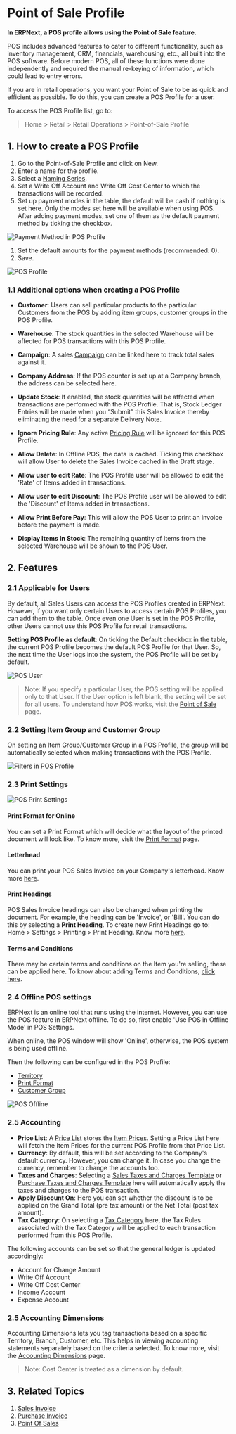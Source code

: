 <!-- add-breadcrumbs -->
# Point of Sale Profile

**In ERPNext, a POS profile allows using the Point of Sale feature.**

POS includes advanced features to cater to different functionality, such as
inventory management, CRM, financials, warehousing, etc., all built into the
POS software. Before modern POS, all of these functions were done
independently and required the manual re-keying of information, which could
lead to entry errors.

If you are in retail operations, you want your Point of Sale to be as quick
and efficient as possible. To do this, you can create a POS Profile for a user.

To access the POS Profile list, go to:
> Home > Retail > Retail Operations > Point-of-Sale Profile

## 1. How to create a POS Profile
1. Go to the Point-of-Sale Profile and click on New.
1. Enter a name for the profile.
1. Select a [Naming Series](/docs/v13/user/manual/en/setting-up/settings/naming-series).
1. Set a Write Off Account and Write Off Cost Center to which the transactions will be recorded.
1. Set up payment modes in the table, the default will be cash if nothing is set here. Only the modes set here will be available when using POS. After adding payment modes, set one of them as the default payment method by ticking the checkbox.

 ![Payment Method in POS Profile](/docs/v13/assets/img/accounts/payment-method-in-pos.png)

1. Set the default amounts for the payment methods (recommended: 0).
1. Save.

 ![POS Profile](/docs/v13/assets/img/accounts/pos-profile.png)

### 1.1 Additional options when creating a POS Profile

* **Customer**: Users can sell particular products to the particular Customers from the POS by adding item groups, customer groups in the POS Profile.
* **Warehouse**: The stock quantities in the selected Warehouse will be affected for POS transactions with this POS Profile.
* **Campaign**: A sales [Campaign](/docs/v13/user/manual/en/CRM/campaign) can be linked here to track total sales against it.
* **Company Address**: If the POS counter is set up at a Company branch, the address can be selected here.

* **Update Stock**: If enabled, the stock quantities will be affected when transactions are performed with the POS Profile. That is, Stock Ledger Entries will be made when you “Submit” this Sales Invoice thereby eliminating the need for a separate Delivery Note.
* **Ignore Pricing Rule**: Any active [Pricing Rule](/docs/v13/user/manual/en/accounts/pricing-rule) will be ignored for this POS Profile.
* **Allow Delete**: In Offline POS, the data is cached. Ticking this checkbox will allow User to delete the Sales Invoice cached in the Draft stage.
* **Allow user to edit Rate**: The POS Profile user will be allowed to edit the 'Rate' of Items added in transactions.
* **Allow user to edit Discount**: The POS Profile user will be allowed to edit the 'Discount' of Items added in transactions.
* **Allow Print Before Pay**: This will allow the POS User to print an invoice before the payment is made.
* **Display Items In Stock**: The remaining quantity of Items from the selected Warehouse will be shown to the POS User.

## 2. Features

### 2.1 Applicable for Users
By default, all Sales Users can access the POS Profiles created in ERPNext. However, if you want only certain Users to access certain POS Profiles, you can add them to the table. Once even one User is set in the POS Profile, other Users cannot use this POS Profile for retail transactions.

**Setting POS Profile as default**: On ticking the Default checkbox in the table, the current POS Profile becomes the default POS Profile for that User. So, the next time the User logs into the system, the POS Profile will be set by default.

![POS User](/docs/v13/assets/img/accounts/pos-profile-default.png)

> Note: If you specify a particular User, the POS setting will be
applied only to that User. If the User option is left blank, the setting will
be set for all users. To understand how POS works, visit the [Point of Sale](/docs/v13/user/manual/en/accounts/point-of-sales) page.


### 2.2 Setting Item Group and Customer Group
On setting an Item Group/Customer Group in a POS Profile, the group will be automatically selected when making transactions with the POS Profile.

![Filters in POS Profile](/docs/v13/assets/img/accounts/filters-in-pos-profile.png)

### 2.3 Print Settings

![POS Print Settings](/docs/v13/assets/img/accounts/pos-profile-in-print-settings.png)

#### Print Format for Online
You can set a Print Format which will decide what the layout of the printed document will look like. To know more, visit the [Print Format](/docs/v13/user/manual/en/setting-up/print/print-format) page.

#### Letterhead
You can print your POS Sales Invoice on your Company's letterhead. Know more [here](/docs/v13/user/manual/en/setting-up/print/letter-head).


#### Print Headings
POS Sales Invoice headings can also be changed when printing the document. For example, the heading can be 'Invoice', or 'Bill'. You can do this by selecting a **Print Heading**. To create new Print Headings go to: Home > Settings > Printing > Print Heading. Know more [here](/docs/v13/user/manual/en/setting-up/print/print-headings).

#### Terms and Conditions
There may be certain terms and conditions on the Item you're selling, these can be applied here. To know about adding Terms and Conditions, [click here](/docs/v13/user/manual/en/setting-up/print/terms-and-conditions).

### 2.4 Offline POS settings
ERPNext is an online tool that runs using the internet. However, you can use the POS feature in ERPNext offline. To do so, first enable 'Use POS in Offline Mode' in POS Settings.

When online, the POS window will show 'Online', otherwise, the POS system is being used offline.

Then the following can be configured in the POS Profile:

* [Territory](/docs/v13/user/manual/en/selling/territory)
* [Print Format](/docs/v13/user/manual/en/setting-up/print/print-format)
* [Customer Group](/docs/v13/user/manual/en/CRM/customer-group)

![POS Offline](/docs/v13/assets/img/pos-setting/pos-profile-offline.png)

### 2.5 Accounting

* **Price List**: A [Price List](/docs/v13/user/manual/en/stock/price-lists) stores the [Item Prices](/docs/v13/user/manual/en/stock/item-price). Setting a Price List here will fetch the Item Prices for the current POS Profile from that Price List.
* **Currency**: By default, this will be set according to the Company's default currency. However, you can change it. In case you change the currency, remember to change the accounts too.
* **Taxes and Charges**: Selecting a [Sales Taxes and Charges Template](/docs/v13/user/manual/en/selling/sales-taxes-and-charges-template) or [Purchase Taxes and Charges Template](/docs/v13/user/manual/en/buying/purchase-taxes-and-charges-template) here will automatically apply the taxes and charges to the POS transaction.
* **Apply Discount On**: Here you can set whether the discount is to be applied on the Grand Total (pre tax amount) or the Net Total (post tax amount).
* **Tax Category**: On selecting a [Tax Category](/docs/v13/user/manual/en/accounts/tax-category) here, the Tax Rules associated with the Tax Category will be applied to each transaction performed from this POS Profile.

The following accounts can be set so that the general ledger is updated accordingly:

* Account for Change Amount
* Write Off Account
* Write Off Cost Center
* Income Account
* Expense Account

### 2.5 Accounting Dimensions
Accounting Dimensions lets you tag transactions based on a specific Territory, Branch, Customer, etc. This helps in viewing accounting statements separately based on the criteria selected. To know more, visit the [Accounting Dimensions](/docs/v13/user/manual/en/accounts/accounting-dimensions) page.

> Note: Cost Center is treated as a dimension by default.

## 3. Related Topics
1. [Sales Invoice](/docs/v13/user/manual/en/accounts/sales-invoice)
1. [Purchase Invoice](/docs/v13/user/manual/en/accounts/purchase-invoice)
1. [Point Of Sales](/docs/v13/user/manual/en/accounts/point-of-sales)
